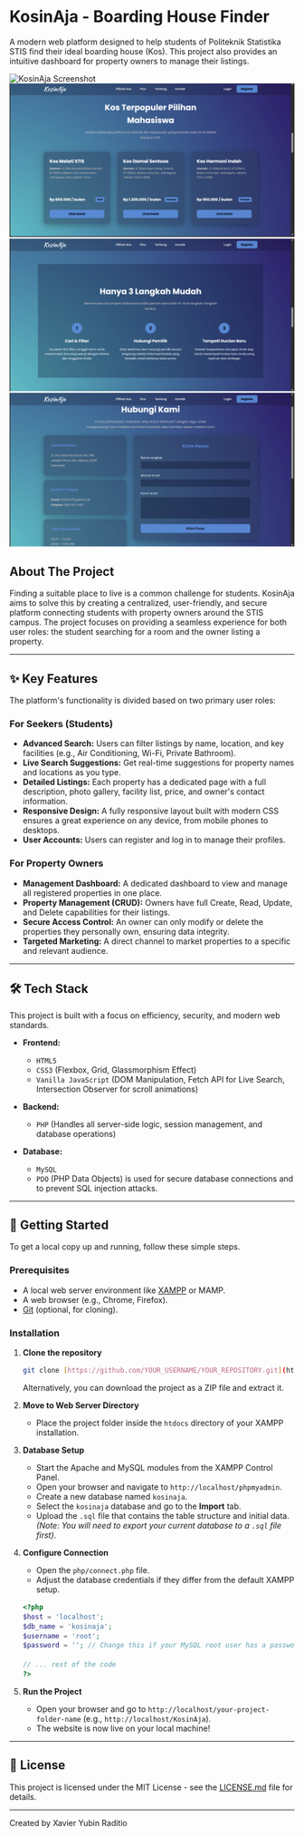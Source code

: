# KosinAja - Boarding House Finder

A modern web platform designed to help students of Politeknik Statistika STIS find their ideal boarding house (Kos). This project also provides an intuitive dashboard for property owners to manage their listings.

![KosinAja Screenshot](kosinaja_view1.png)
![KosinAja Screenshot](kosinaja_view2.png)
![KosinAja Screenshot](kosinaja_view3.png)
![KosinAja Screenshot](kosinaja_view4.png)

## About The Project

Finding a suitable place to live is a common challenge for students. KosinAja aims to solve this by creating a centralized, user-friendly, and secure platform connecting students with property owners around the STIS campus. The project focuses on providing a seamless experience for both user roles: the student searching for a room and the owner listing a property.

---

## ✨ Key Features

The platform's functionality is divided based on two primary user roles:

### For Seekers (Students)
- **Advanced Search:** Users can filter listings by name, location, and key facilities (e.g., Air Conditioning, Wi-Fi, Private Bathroom).
- **Live Search Suggestions:** Get real-time suggestions for property names and locations as you type.
- **Detailed Listings:** Each property has a dedicated page with a full description, photo gallery, facility list, price, and owner's contact information.
- **Responsive Design:** A fully responsive layout built with modern CSS ensures a great experience on any device, from mobile phones to desktops.
- **User Accounts:** Users can register and log in to manage their profiles.

### For Property Owners
- **Management Dashboard:** A dedicated dashboard to view and manage all registered properties in one place.
- **Property Management (CRUD):** Owners have full Create, Read, Update, and Delete capabilities for their listings.
- **Secure Access Control:** An owner can only modify or delete the properties they personally own, ensuring data integrity.
- **Targeted Marketing:** A direct channel to market properties to a specific and relevant audience.

---

## 🛠️ Tech Stack

This project is built with a focus on efficiency, security, and modern web standards.

- **Frontend:**
  - `HTML5`
  - `CSS3` (Flexbox, Grid, Glassmorphism Effect)
  - `Vanilla JavaScript` (DOM Manipulation, Fetch API for Live Search, Intersection Observer for scroll animations)

- **Backend:**
  - `PHP` (Handles all server-side logic, session management, and database operations)

- **Database:**
  - `MySQL`
  - `PDO` (PHP Data Objects) is used for secure database connections and to prevent SQL injection attacks.

---

## 🚀 Getting Started

To get a local copy up and running, follow these simple steps.

### Prerequisites

- A local web server environment like [XAMPP](https://www.apachefriends.org/index.html) or MAMP.
- A web browser (e.g., Chrome, Firefox).
- [Git](https://git-scm.com/) (optional, for cloning).

### Installation

1.  **Clone the repository**
    ```bash
    git clone [https://github.com/YOUR_USERNAME/YOUR_REPOSITORY.git](https://github.com/YOUR_USERNAME/YOUR_REPOSITORY.git)
    ```
    Alternatively, you can download the project as a ZIP file and extract it.

2.  **Move to Web Server Directory**
    - Place the project folder inside the `htdocs` directory of your XAMPP installation.

3.  **Database Setup**
    - Start the Apache and MySQL modules from the XAMPP Control Panel.
    - Open your browser and navigate to `http://localhost/phpmyadmin`.
    - Create a new database named `kosinaja`.
    - Select the `kosinaja` database and go to the **Import** tab.
    - Upload the `.sql` file that contains the table structure and initial data. *(Note: You will need to export your current database to a `.sql` file first)*.

4.  **Configure Connection**
    - Open the `php/connect.php` file.
    - Adjust the database credentials if they differ from the default XAMPP setup.
    ```php
    <?php
    $host = 'localhost';
    $db_name = 'kosinaja';
    $username = 'root'; 
    $password = ''; // Change this if your MySQL root user has a password
    
    // ... rest of the code
    ?>
    ```

5.  **Run the Project**
    - Open your browser and go to `http://localhost/your-project-folder-name` (e.g., `http://localhost/KosinAja`).
    - The website is now live on your local machine!

---

## 📄 License

This project is licensed under the MIT License - see the [LICENSE.md](LICENSE.md) file for details.

---

Created by Xavier Yubin Raditio
